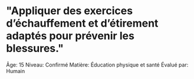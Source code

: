 # "Appliquer des exercices d’échauffement et d’étirement adaptés pour prévenir les blessures."

Âge: 15
Niveau: Confirmé
Matière: Éducation physique et santé
Évalué par: Humain